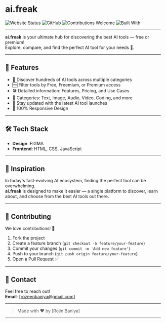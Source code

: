 # ai.freak



![Website Status](https://img.shields.io/website?url=https%3A%2F%2Fyourwebsite.com&label=Live&style=flat-square&color=brightgreen)
![GitHub](https://img.shields.io/github/license/yourusername/ai.freak?style=flat-square)
![Contributions Welcome](https://img.shields.io/badge/contributions-welcome-brightgreen.svg?style=flat-square)
![Built With](https://img.shields.io/badge/Built%20with-%E2%9D%A4%EF%B8%8F-ff69b4?style=flat-square)

---

**ai.freak** is your ultimate hub for discovering the best AI tools — free or premium!  
Explore, compare, and find the perfect AI tool for your needs 🚀.

---

## 🌟 Features

- 🔎 Discover hundreds of AI tools across multiple categories
- 🆓 Filter tools by Free, Freemium, or Premium access
- 🛠️ Detailed information: Features, Pricing, and Use Cases
- 🧩 Categories: Text, Image, Audio, Video, Coding, and more
- 🔔 Stay updated with the latest AI tool launches
- 📱 100% Responsive Design

---


## 🛠️ Tech Stack
- **Design**: FIGMA
- **Frontend**: HTML, CSS, JavaScript 
---


## 🧠 Inspiration

In today's fast-evolving AI ecosystem, finding the perfect tool can be overwhelming.  
**ai.freak** is designed to make it easier — a single platform to discover, learn about, and choose from the best AI tools out there.

---

## 🤝 Contributing

We love contributions! 🚀

1. Fork the project
2. Create a feature branch (`git checkout -b feature/your-feature`)
3. Commit your changes (`git commit -m 'Add new feature'`)
4. Push to your branch (`git push origin feature/your-feature`)
5. Open a Pull Request ✅

---


## 📧 Contact

Feel free to reach out!  
**Email**: [rozeenbaniya@gmail.com]

---

> Made with ❤️ by [Rojin Baniya]

---



